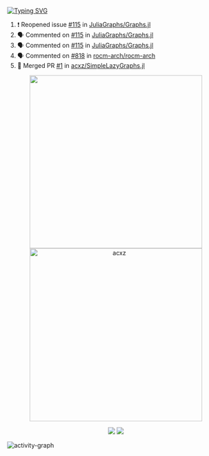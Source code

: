 [![Typing SVG](https://readme-typing-svg.herokuapp.com?size=16&color=AFFFA3&multiline=true&height=75&lines=contributing+to+robotics%2Faerospace%2Fml%2Fgpu+software;packaging+it+for+archlinux;ricer)](https://git.io/typing-svg)

<!--START_SECTION:activity-->
1. ❗️ Reopened issue [#115](https://github.com/JuliaGraphs/Graphs.jl/issues/115) in [JuliaGraphs/Graphs.jl](https://github.com/JuliaGraphs/Graphs.jl)
2. 🗣 Commented on [#115](https://github.com/JuliaGraphs/Graphs.jl/issues/115) in [JuliaGraphs/Graphs.jl](https://github.com/JuliaGraphs/Graphs.jl)
3. 🗣 Commented on [#115](https://github.com/JuliaGraphs/Graphs.jl/issues/115) in [JuliaGraphs/Graphs.jl](https://github.com/JuliaGraphs/Graphs.jl)
4. 🗣 Commented on [#818](https://github.com/rocm-arch/rocm-arch/issues/818) in [rocm-arch/rocm-arch](https://github.com/rocm-arch/rocm-arch)
5. 🎉 Merged PR [#1](https://github.com/acxz/SimpleLazyGraphs.jl/pull/1) in [acxz/SimpleLazyGraphs.jl](https://github.com/acxz/SimpleLazyGraphs.jl)
<!--END_SECTION:activity-->

<p align="center">
  <img width="400em" src=https://github-readme-stats.vercel.app/api?username=acxz&include_all_commits=true&show_icons=true />
  <img width="400em" src="https://github-readme-streak-stats.herokuapp.com/?user=acxz&" alt="acxz" />
</p>

<p align="center">
  <img src=https://github-readme-stats.vercel.app/api/top-langs/?username=acxz&layout=compact />
  <img src=https://github-profile-trophy.vercel.app/?username=acxz&row=2&column=4 />
</p>

![activity-graph](https://activity-graph.herokuapp.com/graph?username=acxz&theme=aqua)

